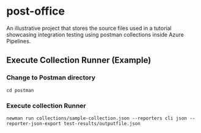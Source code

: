# post-office
An illustrative project that stores the source files used in a tutorial showcasing integration testing using postman collections inside Azure Pipelines.

## Execute Collection Runner (Example)

### Change to Postman directory
```
cd postman
```
### Execute collection Runner
```
newman run collections/sample-collection.json --reporters cli json --reporter-json-export test-results/outputfile.json
```